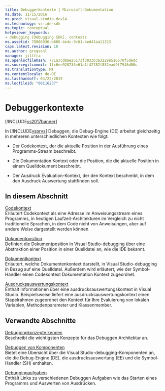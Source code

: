```yaml
---
title: Debuggerkontexte | Microsoft-Dokumentation
ms.date: 11/15/2016
ms.prod: visual-studio-dev14
ms.technology: vs-ide-sdk
ms.topic: conceptual
helpviewer_keywords:
- debugging [Debugging SDK], contexts
ms.assetid: 79808036-b680-4e4c-9c61-4ed43aa11323
caps.latest.revision: 10
ms.author: gregvanl
manager: jillfra
ms.openlocfilehash: 771a3cd8ae25173f3033b3a3229e516570f5dedc
ms.sourcegitcommit: 1fc6ee928733e61a1f42782f832ead9f7946d00c
ms.translationtype: MT
ms.contentlocale: de-DE
ms.lasthandoff: 04/22/2019
ms.locfileid: "60116237"
---
```

# <a name="debugger-contexts"></a>Debuggerkontexte
[!INCLUDE[vs2017banner](../../includes/vs2017banner.md)]

In [!INCLUDE[vsprvs](../../includes/vsprvs-md.md)] Debuggen, die Debug-Engine (DE) arbeitet gleichzeitig in mehreren unterschiedlichen Kontexten wie folgt:  
  
- Der Codekontext, der die aktuelle Position in der Ausführung eines Programms-Stream beschreibt.  
  
- Die Dokumentation Kontext oder die Position, die die aktuelle Position in einem Quelldokument beschreibt.  
  
- Der Ausdruck Evaluation-Kontext, der den Kontext beschreibt, in dem den Ausdruck Auswertung stattfinden soll.  
  
## <a name="in-this-section"></a>In diesem Abschnitt  
 [Codekontext](../../extensibility/debugger/code-context.md)  
 Erläutert Codekontext als eine Adresse im Anweisungsstream eines Programms, in heutigen Laufzeit-Architekturen im Vergleich zu nicht traditionelle Sprachen, in dem Code nicht von Anweisungen, aber auf andere Weise dargestellt werden können.  
  
 [Dokumentposition](../../extensibility/debugger/document-position.md)  
 Definiert die Dokumentposition in Visual Studio-debugging über eine Abstraktion einer Position in einer Quelldatei an, wie die IDE bekannt.  
  
 [Dokumentkontext](../../extensibility/debugger/document-context.md)  
 Erläutert, welche Dokumentenkontext darstellt, in Visual Studio-debugging in Bezug auf eine Quelldatei. Außerdem wird erläutert, wie der Symbol-Handler einen Codekontext Dokumentation Kontext zugeordnet.  
  
 [Ausdrucksauswertungskontext](../../extensibility/debugger/expression-evaluation-context.md)  
 Enthält Informationen über eine ausdrucksauswertungskontext in Visual Studio. Beispielsweise liefert eine ausdrucksauswertungskontext einen Stapelrahmen zugeordnet den Kontext für Ihre Evaluierung von lokalen Variablen, Methodenparameter und Klassenmember.  
  
## <a name="related-sections"></a>Verwandte Abschnitte  
 [Debuggingkonzepte kennen](../../extensibility/debugger/debugger-concepts.md)  
 Beschreibt die wichtigsten Konzepte für das Debuggen Architektur an.  
  
 [Debuggen von Komponenten](../../extensibility/debugger/debugger-components.md)  
 Bietet eine Übersicht über die Visual Studio-debugging-Komponenten an, die die Debug-Engine (DE), die ausdrucksauswertung (EE) und die Symbol-Handler (SH) enthalten.  
  
 [Debuggingaufgaben](../../extensibility/debugger/debugging-tasks.md)  
 Enthält Links zu verschiedenen Debuggen Aufgaben wie das Starten eines Programms und Auswerten von Ausdrücken.
